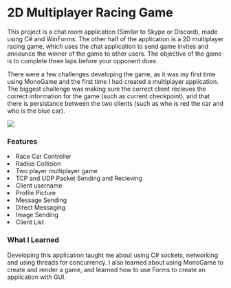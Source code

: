 # 2D Multiplayer Racing Game
This project is a chat room application (Similar to Skype or Discord), made using C# and WinForms. The other half of the application is a 2D multiplayer racing game, which uses the chat application to send game invites and announce the winner of the game to other users. The objective of the game is to complete three laps before your opponent does.

There were a few challenges developing the game, as it was my first time using MonoGame and the first time I had created a multiplayer application. The biggest challenge was making sure the correct client recieves the correct information for the game (such as current checkpoint), and that there is persistance between the two clients (such as who is red the car and who is the blue car).

<img src="https://anthonysturdy.co.uk/images/projects/RacingMP_1.png">

### Features
<li>Race Car Controller</li>
<li>Radius Collision</li>
<li>Two player multiplayer game</li>
<li>TCP and UDP Packet Sending and Recieving</li>
<li>Client username</li>
<li>Profile Picture</li>
<li>Message Sending</li>
<li>Direct Messaging</li>
<li>Image Sending</li>
<li>Client List</li>

### What I Learned
Developing this application taught me about using C# sockets, networking and using threads for concurrency. I also learned about using MonoGame to create and render a game, and learned how to use Forms to create an application with GUI.
